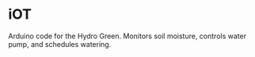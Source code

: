 # iOT
Arduino code for the Hydro Green. Monitors soil moisture, controls water pump, and schedules watering.
